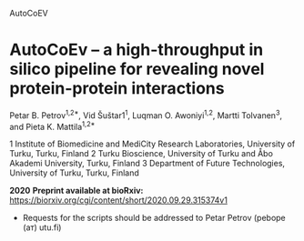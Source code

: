 AutoCoEV

# AutoCoEv – a high-throughput in silico pipeline for revealing novel protein-protein interactions

Petar B. Petrov<sup>1,2*</sup>, Vid Šuštar1<sup>1</sup>, Luqman O. Awoniyi<sup>1,2</sup>, Martti Tolvanen<sup>3</sup>, and Pieta K. Mattila<sup>1,2*</sup>

1 Institute of Biomedicine and MediCity Research Laboratories, University of Turku, Turku, Finland
2 Turku Bioscience, University of Turku and Åbo Akademi University, Turku, Finland
3 Department of Future Technologies, University of Turku, Turku, Finland

**2020**
**Preprint available at bioRxiv:**
https://biorxiv.org/cgi/content/short/2020.09.29.315374v1

* Requests for the scripts should be addressed to Petar Petrov (pebope (ат) utu.fi)
